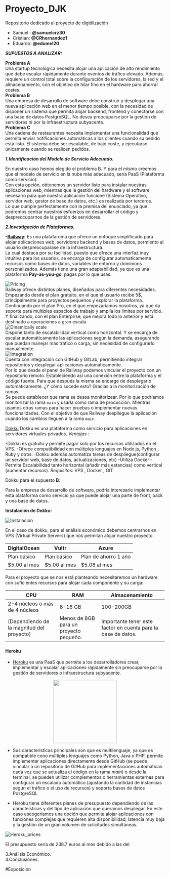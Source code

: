 # Proyecto_DJK
Repositorio dedicado al proyecto de digitilización
- Samuel : **@samuelcrz30**  
- Cristian: **@CRhernandez1** 
- Eduardo: **@edumel20**

**_SUPUESTOS A ANALIZAR:_**  

**Problema A**  
Una startup tecnológica necesita alojar una aplicación de alto rendimiento que debe escalar rápidamente durante eventos de tráfico elevado. Además, requiere un control total sobre la configuración de los servidores, la red y el almacenamiento, con el objetivo de hilar fino en el hardware para ahorrar costes.  
**Problema B**  
Una empresa de desarrollo de software debe construir y desplegar una nueva aplicación web en el menor tiempo posible, con la necesidad de disponer un sistema que permita alojar backend, frontend y conectarse con una base de datos PostgreSQL. No desea preocuparse por la gestión de servidores ni por la infraestructura subyacente.   
**Problema C**  
Una cadena de restaurantes necesita implementar una funcionalidad que permita enviar notificaciones automáticas a los clientes cuando su pedido está listo. El sistema debe ser escalable, de bajo coste, y ejecutarse únicamente cuando se realicen pedidos.  

***1.Identificación del Modelo de Servicio Adecuado.*** 

En nuestro caso hemos elegido el problema B. Y para el mismo creemos que el modelo de servicio en la nube más adecuado, sería PaaS (Plataforma como servicio).  
Con esta opción, obtenemos un servidor listo para instalar nuestras aplicaciones web, mientras que la gestión del hardware y el software necesario para que nuestra aplicación funcione (Sistema Operativo, servidor web, gestor de base de datos, etc.) es realizada por terceros.  
Lo que cumple perfectamente con la premisa del enunciado, ya que podremos centrar nuestros esfuerzos en desarrollar el código y despreocuparnos de la gestión de servidores.  

***2.Investigación de Plataformas.***  

**-[Railway](https://railway.app/):** Es una platafaroma que ofrece un enfoque simplificado para alojar aplicaciones web, servidores backend y bases de datos, permiento al usuario despreocuparase de la infraestructura.  
La cual destaca por su facilidad, puesto que ofrece una interfaz muy intuitiva para los usuarios, se encarga de configurar automaticamente recursos como bases de datos, variables de entorno y dominions personalizados.
Además tiene una gran adaptabilidad, ya que es una plataforma **Pay-as-you-go**, pagas por lo que usas.  

![Pricing](./pricing%20railway.png)  
Railway ofrece distintos planes, diseñados para diferentes necesidades. Empezando desde el plan gratuito, en el que el usuario recibe 5$, principalmente para proyectos pequeños y explorar la plataforma. Continuando por el plan Pro, en el que empezaríamos nosotros, ya que da soporte para multiples espacios de trabajo y amplía los limites por servicio. Y finalizando, con el plan Enterprise, que mejora todo lo anterior y está destinado a operaciones a gran escala.      
![Dinamically scale](./Captura%20desde%202024-12-03%2009-01-10.png)  
Dispone tanto de escalabilidad vertical como horizontal. Y se encarga de escalar automáticamente las aplicaciones según la demanda, asegurando que puedan manejar más tráfico o carga, sin necesidad de configurarlo manualmente.  
![Integration](./github%20railway.png)  
Cuenta con integración con GitHub y GitLab, permitiendo integrar repositorios y desplegar aplicaciones automáticamente.      
Por lo que desde el panel de Railway podemos vincular el proyecto con un repositorio remoto. Estableciendo así una conexión entre la plataforma y el código fuente. Para que después la misma se encarge de desplegarlo automáticamente. ¿Y cómo sucede esto? Gracias a la monitorización de ramas.  
Se puede establecer que rama se desea monitorizear. Por lo que podríamos monitorizar la rama `main` y usarla como rama de producción. Mientras usamos otras ramas para hacer pruebas o implementar nuevas funcionalidades. Con el objetivo de que Railway despliegue la aplicación cuando los cambios lleguen a la rama `main`.  

[Dokku](https://dokku.com/)
Dokku es una plataforma como servicio para  aplicaciones en servidores virtuales privados.
_Ventajas_ :

-Dokku es gratuito y permite pagar solo por los recursos utilizados en el VPS.
-Ofrece compatibilidad con múltiples lenguajes en Node.js, Python , Ruby y otros.
-Dokku además automatiza tareas de despliegue(configurar un servidor web, base de datos, actualizaciones, etc)
-Utiliza Docker
-Permite Escalabilidad tanto horizontal (añadir más estancias) como vertical (aumentar recursos).
_Requisitos_:
VPS , Docker , GIT


Dokku para el supuesto **B**:

Para la empresa de desarrollo de software, podría interesarle implementar esta plataforma como servicio ya que puede alojar una parte de front, back y una base de datos.

**Instalación de Dokku:**

![Instalación](/Captura%20de%20pantalla%202024-12-04%20110416%20Dokku.png)

En el caso de dokku, para el análisis económico debemos centrarnos en VPS (Virtual Private Servers) que nos permitan alojar nuestro proyecto.

| DigitalOcean | Vultr | Azure |
|-------------|-------------|-------------|
| Plan básico      | Plan básico      | Plan de ahorro 1 año      |
| $5.00 al mes     | $5.00 al mes      | $5.08 al mes      |

Para el proyecto que se nos está planteando necesitaremos un hardware con suficientes recursos para alojar cada componente y su carga:

| CPU | RAM | Almacenamiento |
|-------------|-------------|-------------|
| 2-4 núcleos o más de 4 núcleos     | 8-16 GB     | 100-200GB      |
| (Dependiendo de la magnitud del proyecto)     | Menos de 8GB para un proyecto pequeño.      | Importante tener este factor en cuenta para la base de datos.      |

#### Heroku
- [Heroku](https://www.heroku.com/) es una PaaS que permite a los desarrolladores crear, implementar y escalar aplicaciones rápidamente sin preocuparse por la gestión de servidores o infraestructura subyacente.


<div align="center">
<img src="https://upload.wikimedia.org/wikipedia/commons/thumb/e/ec/Heroku_logo.svg/480px-Heroku_logo.svg.png" width="200px"/>
</div>


- Sus características principales son que es multilenguaje, ya que es compatible cono múltiples lenguajes como Python, Java o PHP, permite implementar aplicaciones directamente desde GitHub (se puede vincular a un repositorio de GitHub para implementaciones automáticas cada vez que se actualiza el código en la rama *main*) o desde la terminal, se pueden utilizar complementos o herramientas externas para configurar un escalado automático (ajustando la cantidad de instancias según el tráfico o el uso de recursos) y soporta bases de datos PostgreSQL

- Heroku tiene diferentes planes de presupuesto dependiendo de las caracteísticas y del tipo de aplicación que queramos desplegar. En este caso escogeríamos una opción que permita alojar aplicaciones con funciones complejas que requieren alta disponibilidad, latencia muy baja y la gestión de un gran volumen de solicitudes simultáneas.

![Heroku_prices](./Captura%20de%20pantalla%202024-12-13%2019185.png)

El presupuesto sería de 238.7 euros al mes debido a las del 


3.Análisis Económico.  
4.Conclusiones.  

#Exposición





